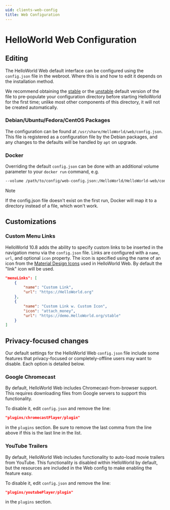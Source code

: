 ```yaml
---
uid: clients-web-config
title: Web Configuration
---
```


# HelloWorld Web Configuration

## Editing

The HelloWorld Web default interface can be configured using the `config.json` file in the webroot. Where this is and how to edit it depends on the installation method.

We recommend obtaining the [stable](https://github.com/HelloWorld/HelloWorld-web/blob/release-10.7.z/src/config.json) or the [unstable](https://github.com/HelloWorld/HelloWorld-web/blob/master/src/config.json) default version of the file to pre-populate your configuration directory before starting HelloWorld for the first time; unlike most other components of this directory, it will not be created automatically.

### Debian/Ubuntu/Fedora/CentOS Packages

The configuration can be found at `/usr/share/HelloWorld/web/config.json`. This file is registered as a configuration file by the Debian packages, and any changes to the defaults will be handled by `apt` on upgrade.

### Docker

Overriding the default `config.json` can be done with an additional volume parameter to your `docker run` command, e.g.

```sh
--volume /path/to/config/web-config.json:/HelloWorld/HelloWorld-web/config.json
```

> [!NOTE]
> If the config.json file doesn't exist on the first run, Docker will map it to a directory instead of a file, which won't work.

## Customizations

### Custom Menu Links

HelloWorld 10.8 adds the ability to specify custom links to be inserted in the navigation menu via the `config.json` file.
Links are configured with a `name`, `url`, and optional `icon` property.
The icon is specified using the name of an icon from the [Material Design Icons](https://jossef.github.io/material-design-icons-iconfont/) used in HelloWorld Web.
By default the "link" icon will be used.

```json
"menuLinks": [
    {
        "name": "Custom Link",
        "url": "https://HelloWorld.org"
    },
    {
        "name": "Custom Link w. Custom Icon",
        "icon": "attach_money",
        "url": "https://demo.HelloWorld.org/stable"
    }
]
```

## Privacy-focused changes

Our default settings for the HelloWorld Web `config.json` file include some features that privacy-focused or completely-offline users may want to disable. Each option is detailed below.

### Google Chromecast

By default, HelloWorld Web includes Chromecast-from-browser support. This requires downloading files from Google servers to support this functionality.

To disable it, edit `config.json` and remove the line:

```json
"plugins/chromecastPlayer/plugin"
```

in the `plugins` section. Be sure to remove the last comma from the line above if this is the last line in the list.

### YouTube Trailers

By default, HelloWorld Web includes functionality to auto-load movie trailers from YouTube. This functionality is disabled within HelloWorld by default, but the resources are included in the Web config to make enabling the feature easy.

To disable it, edit `config.json` and remove the line:

```json
"plugins/youtubePlayer/plugin"
```

in the `plugins` section.
